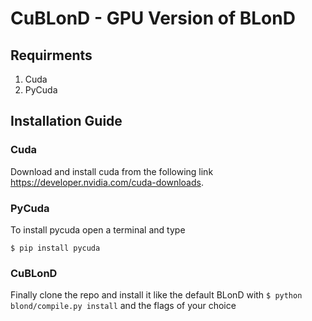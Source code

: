 # CuBLonD - GPU Version of BLonD

## Requirments 
1. Cuda
2. PyCuda

## Installation Guide

### Cuda
 
Download and install cuda from the following link https://developer.nvidia.com/cuda-downloads.

### PyCuda 

To install pycuda open a terminal and type 

`$ pip install pycuda`

### CuBLonD

Finally clone the repo and install it like the default BLonD with 
`$ python blond/compile.py install` and the flags of your choice
